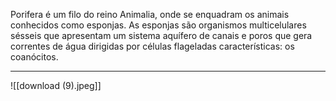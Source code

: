 Porifera é um filo do reino Animalia, onde se enquadram os animais conhecidos como esponjas. As esponjas são organismos multicelulares sésseis que apresentam um sistema aquífero de canais e poros que gera correntes de água dirigidas por células flageladas características: os coanócitos.

---
![[download (9).jpeg]]